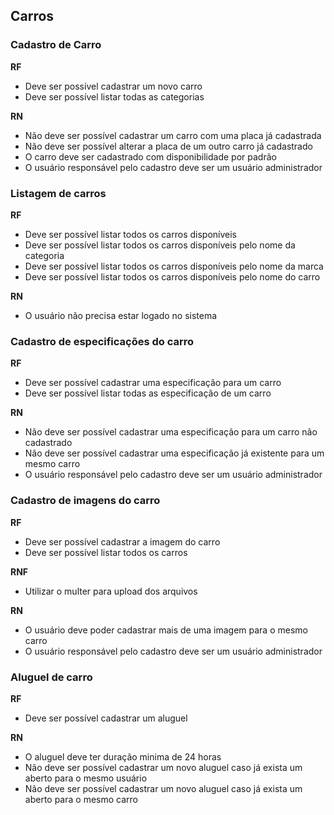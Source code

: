 ## Carros 
### Cadastro de Carro

**RF**
- Deve ser possível cadastrar um novo carro
- Deve ser possível listar todas as categorias

**RN**
- Não deve ser possível cadastrar um carro com uma placa já cadastrada
- Não deve ser possível alterar a placa de um outro carro já cadastrado
- O carro deve ser cadastrado com disponibilidade por padrão
- O usuário responsável pelo cadastro deve ser um usuário administrador
### Listagem de carros

**RF**
- Deve ser possível listar todos os carros disponíveis
- Deve ser possível listar todos os carros disponíveis pelo nome da categoria
- Deve ser possível listar todos os carros disponíveis pelo nome da marca
- Deve ser possível listar todos os carros disponíveis pelo nome do carro

**RN**
- O usuário não precisa estar logado no sistema

### Cadastro de especificações do carro

**RF**
- Deve ser possível cadastrar uma especificação para um carro
- Deve ser possível listar todas as especificação de um carro

**RN**
- Não deve ser possível cadastrar uma especificação para um carro não cadastrado
- Não deve ser possível cadastrar uma especificação já existente para um mesmo carro
- O usuário responsável pelo cadastro deve ser um usuário administrador

### Cadastro de imagens do carro

**RF**
- Deve ser possível cadastrar a imagem do carro
- Deve ser possível listar todos os carros

**RNF**
- Utilizar o multer para upload dos arquivos

**RN**
- O usuário deve poder cadastrar mais de uma imagem para o mesmo carro
- O usuário responsável pelo cadastro deve ser um usuário administrador

### Aluguel de carro

**RF**
- Deve ser possível cadastrar um aluguel

**RN**
- O aluguel deve ter duração minima de 24 horas
- Não deve ser possível cadastrar um novo aluguel caso já exista um aberto para o mesmo usuário
- Não deve ser possível cadastrar um novo aluguel caso já exista um aberto para o mesmo carro